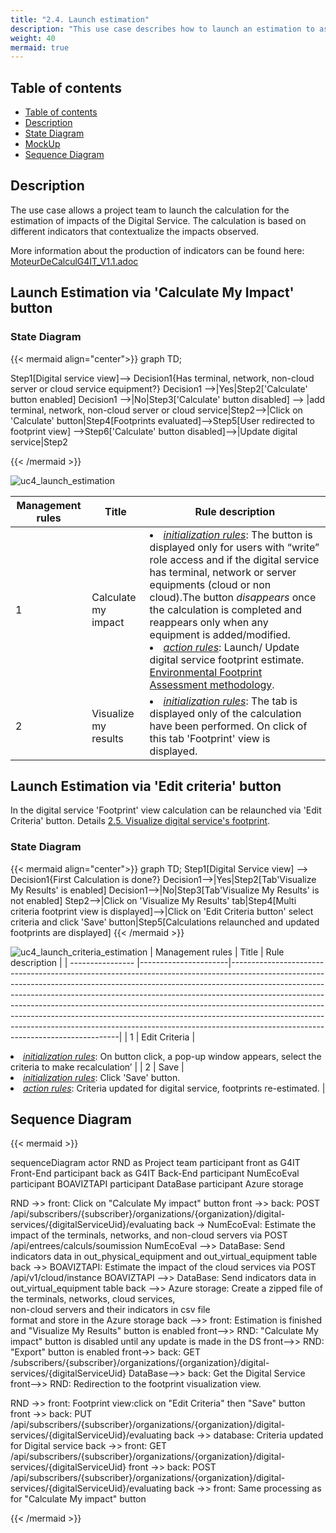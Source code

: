 ```yaml
---
title: "2.4. Launch estimation"
description: "This use case describes how to launch an estimation to assess an digital service's impact"
weight: 40
mermaid: true
---
```


## Table of contents

-   [Table of contents](#table-of-contents)
-   [Description](#description)
-   [State Diagram](#state-diagram)
-   [MockUp](#mockup)
-   [Sequence Diagram](#sequence-diagram)

## Description

The use case allows a project team to launch the calculation for the estimation of impacts of the Digital Service. The calculation is based on different indicators that contextualize the impacts observed.

More information about the production of indicators can be found here: [MoteurDeCalculG4IT_V1.1.adoc](https://gitlab-forge.din.developpement-durable.gouv.fr/pub/numeco/m4g/numecoeval/-/blob/develop/docs/MoteurDeCalculG4IT_V1.1.adoc)

## Launch Estimation via 'Calculate My Impact' button
### State Diagram

{{< mermaid align="center">}}
graph TD;

Step1[Digital service view]--> Decision1{Has terminal, network, non-cloud server or cloud service equipment?}
Decision1 -->|Yes|Step2['Calculate' button enabled]
Decision1 -->|No|Step3['Calculate' button disabled] --> |add terminal, network, non-cloud server or cloud service|Step2-->|Click on 'Calculate' button|Step4[Footprints evaluated]-->Step5[User redirected to footprint view] -->Step6['Calculate' button disabled]-->|Update digital service|Step2

{{< /mermaid >}}

![uc4_launch_estimation](../images/uc4_launch_estimation.png)

| Management rules | Title                | Rule description                                                                                                                                                                                                                                                                                                                                                                                                                                                                                                                     |
| ---------------- |----------------------|--------------------------------------------------------------------------------------------------------------------------------------------------------------------------------------------------------------------------------------------------------------------------------------------------------------------------------------------------------------------------------------------------------------------------------------------------------------------------------------------------------------------------------------|
| 1                | Calculate my impact  | <li><u>_initialization rules_</u>: The button is displayed only for users with “write” role access and if the digital service has terminal, network or server equipments (cloud or non cloud).The button _disappears_ once the calculation is completed and reappears only when any equipment is added/modified.<br> <li><u>_action rules_</u>: Launch/ Update digital service footprint estimate. [Environmental Footprint Assessment methodology](../../global_concepts/environmental_footprint_assessment_methodology/_index.md). |
| 2                | Visualize my results | <li><u>_initialization rules_</u>: The tab is displayed only of the calculation have been performed. On click of this tab 'Footprint' view is displayed.                                                                                                                                                                                                                                                                                                                                                                             |


## Launch Estimation via 'Edit criteria' button
In the digital service 'Footprint' view calculation can be relaunched via 'Edit Criteria' button. Details
[2.5. Visualize digital service's footprint](uc5_visualize_footprint/_index.md).

### State Diagram

{{< mermaid align="center">}}
graph TD;
Step1[Digital Service view] --> Decision1{First Calculation is done?}
Decision1-->|Yes|Step2[Tab'Visualize My Results' is enabled]
Decision1-->|No|Step3[Tab'Visualize My Results' is not enabled]
Step2-->|Click on 'Visualize My Results' tab|Step4[Multi criteria footprint view is displayed]-->|Click on 'Edit Criteria button' select criteria and click 'Save' button|Step5[Calculations relaunched and updated footprints are displayed]
{{< /mermaid >}}

![uc4_launch_criteria_estimation](../images/uc4_launch_criteria_estimation.png)
| Management rules | Title                | Rule description                                                                                                                                                                                                                                                                                                                                                                                                                                                                                                                     |
| ---------------- |----------------------|--------------------------------------------------------------------------------------------------------------------------------------------------------------------------------------------------------------------------------------------------------------------------------------------------------------------------------------------------------------------------------------------------------------------------------------------------------------------------------------------------------------------------------------|
| 1                | Edit Criteria  | <li><u>_initialization rules_</u>: On button click, a pop-up window appears, select the criteria to make recalculation’ |
| 2                | Save | <li><u>_initialization rules_</u>: Click 'Save' button.<br> <li><u>_action rules_</u>:  Criteria updated for digital service, footprints re-estimated.                                                                                                                                                                                                                                                                                                                                                                          |

## Sequence Diagram

{{< mermaid >}}

sequenceDiagram
actor RND as Project team
participant front as G4IT Front-End
participant back as G4IT Back-End
participant NumEcoEval
participant BOAVIZTAPI
participant DataBase
participant Azure storage

RND ->> front: Click on "Calculate My impact" button
front ->> back: POST /api/subscribers/{subscriber}/organizations/{organization}/digital-services/{digitalServiceUid}/evaluating
back -> NumEcoEval: Estimate the impact of the terminals, networks, and non-cloud servers via POST /api/entrees/calculs/soumission
NumEcoEval -->> DataBase: Send indicators data in out_physical_equipment and out_virtual_equipment table
back ->> BOAVIZTAPI: Estimate the impact of the cloud services via POST /api/v1/cloud/instance
BOAVIZTAPI -->> DataBase: Send indicators data in out_virtual_equipment table
back -->> Azure storage: Create a zipped file of the terminals, networks, cloud services,<br> non-cloud servers and their indicators in csv file <br> format and store in the Azure storage
back -->> front: Estimation is finished and "Visualize My Results" button is enabled
front-->> RND: "Calculate My impact" button is disabled until any update is made in the DS
front-->> RND: "Export" button is enabled
front->> back: GET /subscribers/{subscriber}/organizations/{organization}/digital-services/{digitalServiceUid}
DataBase-->> back: Get the Digital Service
front-->> RND: Redirection to the footprint visualization view.

RND ->> front: Footprint view:click on "Edit Criteria" then "Save" button
front ->> back: PUT /api/subscribers/{subscriber}/organizations/{organization}/digital-services/{digitalServiceUid}/evaluating
back ->> database: Criteria updated for Digital service
back ->> front: GET /api/subscribers/{subscriber}/organizations/{organization}/digital-services/{digitalServiceUid}
front ->> back: POST /api/subscribers/{subscriber}/organizations/{organization}/digital-services/{digitalServiceUid}/evaluating
back ->> front: Same processing as for "Calculate My impact" button

{{< /mermaid >}}
